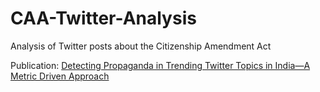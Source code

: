 # CAA-Twitter-Analysis
Analysis of Twitter posts about the Citizenship Amendment Act

Publication: [Detecting Propaganda in Trending Twitter Topics in India—A Metric Driven Approach](https://link.springer.com/chapter/10.1007/978-981-33-4367-2_62)
